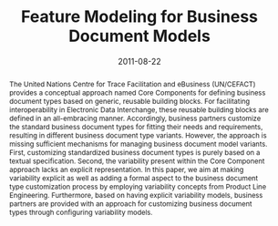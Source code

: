 ---
abstract: The United Nations Centre for Trace Facilitation and eBusiness (UN/CEFACT)
  provides a conceptual approach named Core Components for defining business document
  types based on generic, reusable building blocks. For facilitating interoperability
  in Electronic Data Interchange, these reusable building blocks are defined in an
  all-embracing manner. Accordingly, business partners customize the standard business
  document types for fitting their needs and requirements, resulting in different
  business document type variants. However, the approach is missing sufficient mechanisms
  for managing business document model variants. First, customizing standardized business
  document types is purely based on a textual specification. Second, the variability
  present within the Core Component approach lacks an explicit representation. In
  this paper, we aim at making variability explicit as well as adding a formal aspect
  to the business document type customization process by employing variability concepts
  from Product Line Engineering. Furthermore, based on having explicit variability
  models, business partners are provided with an approach for customizing business
  document types through configuring variability models.
authors:
- Christian Pichler
- Christian Huemer
date: '2011-08-22'
featured: false
links:
- name: Publik
  url: https://publik.tuwien.ac.at/showentry.php?ID=201828&lang=2
publication: 'Talk: Third Workshop on Feature-Oriented Software Development (FOSD),
  Munich, Germany; 08-22-2011 - 08-26-2011; in: "Proceedings of the 15th International
  Conference on Software Product Line Engineering (Volume 2)", (2011), 1 - 8'
publication_types:
- '1'
publishDate: '2011-08-22'
title: Feature Modeling for Business Document Models
url_pdf: ''
---